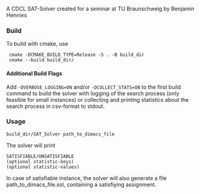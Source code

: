 A CDCL SAT-Solver created for a seminar at TU Braunschweig
by Benjamin Hennies

### Build

To build with cmake, use

```
 cmake -DCMAKE_BUILD_TYPE=Release -S . -B build_dir
 cmake --build build_dir/
```
#### Additional Build Flags
Add `-DVERBOSE_LOGGING=ON` and/or `-DCOLLECT_STATS=ON` to the first build command to build the solver with
logging of the search process (only feasible for small instances) or collecting and printing statistics 
about the search process in csv-format to stdout.

### Usage
```
build_dir/SAT_Solver path_to_dimacs_file
```
The solver will print
```
SATISFIABLE/UNSATISFIABLE
(optional statistic-keys)
(optional statistic-values)
```
In case of satisfiable instance, the solver will also generate a file path_to_dimacs_file.sol, containing a satisfiying
assignment.





